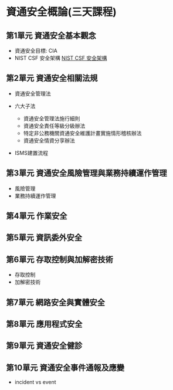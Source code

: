# 資通安全概論(三天課程)

## 第1單元 資通安全基本觀念
- 資通安全目標: CIA
- NIST CSF 安全架構 [NIST CSF 安全架構](NIST_CSF.md)
## 第2單元 資通安全相關法規
- 資通安全管理法
- 六大子法
  - 資通安全管理法施行細則
  - 資通安全責任等級分級辦法
  - 特定非公務機關資通安全維護計畫實施情形稽核辦法
  - 資通安全情資分享辦法





 
- ISMS建置流程
## 第3單元 資通安全風險管理與業務持續運作管理
- 風險管理
- 業務持續運作管理
## 第4單元 作業安全
## 第5單元 資訊委外安全
## 第6單元 存取控制與加解密技術
- 存取控制
- 加解密技術
## 第7單元 網路安全與實體安全
## 第8單元 應用程式安全
## 第9單元 資通安全健診
## 第10單元 資通安全事件通報及應變
- incident vs event
